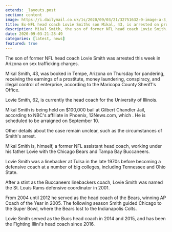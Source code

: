 ```yaml
---
extends: _layouts.post
section: content
image: https://i.dailymail.co.uk/1s/2020/09/03/21/32751632-0-image-a-3_1599164756183.jpg 
title: Ex-NFL head coach Lovie Smiths son Mikal, 43, is arrested on prostitution-related charges 
description: Mikal Smith, the son of former NFL head coach Lovie Smith, was arrested this week in Arizona on charges of pandering and receiving the earnings of a prostitute. He also faces a money laundering charge. 
date: 2020-09-03-21-28-49 
categories: [latest, news] 
featured: true 
--- 
```

The son of former NFL head coach Lovie Smith was arrested this week in Arizona on sex trafficking charges.

Mikal Smith, 43, was booked in Tempe, Arizona on Thursday for pandering, receiving the earnings of a prostitute, money laundering, conspiracy, and illegal control of enterprise, according to the Maricopa County Sheriff's Office.

Lovie Smith, 62, is currently the head coach for the University of Illinois.    

Mikal Smith is being held on $100,000 bail at Gilbert Chandler Jail, according to NBC's affiliate in Phoenix, 12News.com, which . He is scheduled to be arraigned on September 10. 

Other details about the case remain unclear, such as the circumstances of Smith's arrest.

Mikal Smith is, himself, a former NFL assistant head coach, working under his father Lovie with the Chicago Bears and Tampa Bay Buccaneers.

Lovie Smith was a linebacker at Tulsa in the late 1970s before becoming a defensive coach at a number of big colleges, including Tennessee and Ohio State.

After a stint as the Buccaneers linebackers coach, Lovie Smith was named the St. Louis Rams defensive coordinator in 2001.

From 2004 until 2012 he served as the head coach of the Bears, winning AP Coach of the Year in 2005. The following season Smith guided Chicago to the Super Bowl, where the Bears lost to the Indianapolis Colts.

Lovie Smith served as the Bucs head coach in 2014 and 2015, and has been the Fighting Illini's head coach since 2016.

